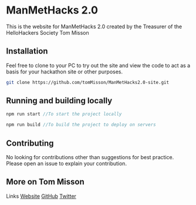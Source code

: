 # ManMetHacks 2.0

This is the website for ManMetHacks 2.0 created by the Treasurer of the HelloHackers Society Tom Misson

## Installation

Feel free to clone to your PC to try out the site and view the code to act as a basis for your hackathon site or other purposes.

```bash
git clone https://github.com/tomMisson/ManMetHacks2.0-site.git
```

## Running and building locally 

```javascript
npm run start //To start the project locally
```

```javascript
npm run build //To build the project to deploy on servers
```
## Contributing
No looking for contributions other than suggestions  for best practice. Please open an issue to explain your contribution. 

## More on Tom Misson
Links 
[Website](https://thomas.misson.info)
[GitHub](https://github.com/tomMisson)
[Twitter](https://twitter.com/thomas_misson)